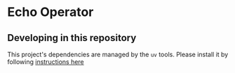 # Echo Operator


## Developing in this repository

This project's dependencies are managed by the `uv` tools. Please install it by following [instructions here](https://docs.astral.sh/uv/getting-started/installation/)